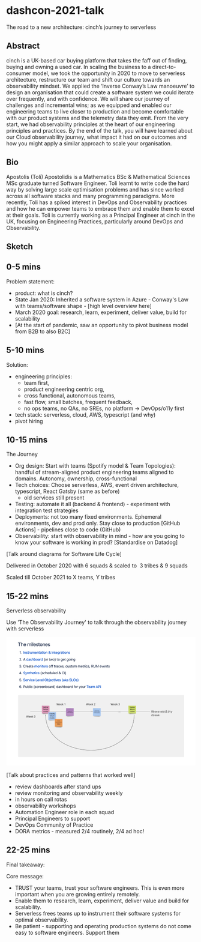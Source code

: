 # dashcon-2021-talk

The road to a new architecture: cinch’s journey to serverless

## Abstract

cinch is a UK-based car buying platform that takes the faff out of finding, buying and owning a used car. In scaling the business to a direct-to-consumer model, we took the opportunity in 2020 to move to serverless architecture, restructure our team and shift our culture towards an observability mindset. We applied the ‘Inverse Conway’s Law manoeuvre’ to design an organisation that could create a software system we could iterate over frequently, and with confidence.
We will share our journey of challenges and incremental wins; as we equipped and enabled our engineering teams to live closer to production and become comfortable with our product systems and the telemetry data they emit. From the very start, we had observability principles at the heart of our engineering principles and practices.
By the end of the talk, you will have learned about our Cloud observability journey, what impact it had on our outcomes and how you might apply a similar approach to scale your organisation.

## Bio

Apostolis (Toli) Apostolidis is a Mathematics BSc & Mathematical Sciences MSc graduate turned Software Engineer. Toli learnt to write code the hard way by solving large scale optimisation problems and has since worked across all software stacks and many programming paradigms. More recently, Toli has a spiked interest in DevOps and Observability practices and how he can empower teams to embrace them and enable them to excel at their goals. Toli is currently working as a Principal Engineer at cinch in the UK, focusing on Engineering Practices, particularly around DevOps and Observability.

## Sketch

## 0-5 mins

Problem statement:

- product: what is cinch?
- State Jan 2020: Inherited a software system in Azure - Conway's Law with teams/software shape - [high level overview here]
- March 2020 goal: research, learn, experiment, deliver value, build for scalability
- [At the start of pandemic, saw an opportunity to pivot business model from B2B to also B2C]

## 5-10 mins

Solution:

- engineering principles:
  - team first,
  - product engineering centric org,
  - cross functional, autonomous teams,
  - fast flow, small batches, frequent feedback,
  - no ops teams, no QAs, no SREs, no platform -> DevOps/o11y first
- tech stack: serverless, cloud, AWS, typescript (and why)
- pivot hiring

## 10-15 mins

The Journey

- Org design: Start with teams (Spotify model & Team Topologies):  handful of stream-aligned product engineering teams aligned to domains. Autonomy, ownership, cross-functional
- Tech choices: Choose serverless, AWS, event driven architecture, typescript, React Gatsby (same as before)
  - old services still present
- Testing: automate it all (backend & frontend) - experiment with integration test strategies
- Deployments: not too many fixed environments. Ephemeral environments, dev and prod only. Stay close to production [GitHub Actions] - pipelines close to code (GitHub)
- Observability: start with observability in mind - how are you going to know your software is working in prod? [Standardise on Datadog]

[Talk around diagrams for Software Life Cycle]

Delivered in October 2020 with 6 squads & scaled to  3 tribes & 9 squads

Scaled till October 2021 to X teams, Y tribes

## 15-22 mins

Serverless observability

Use 'The Observability Journey' to talk through the observability journey with serverless

![image](./The-Observability-Journey.png)

[Talk about practices and patterns that worked well]

- review dashboards after stand ups
- review monitoring and observability weekly
- in hours on call rotas
- observability workshops
- Automation Engineer role in each squad
- Principal Engineers to support
- DevOps Community of Practice
- DORA metrics - measured 2/4 routinely, 2/4 ad hoc!

## 22-25 mins

Final takeaway:

Core message:

- TRUST your teams, trust your software engineers. This is even more important when you are growing entirely remotely.
- Enable them to research, learn, experiment, deliver value and build for scalability.
- Serverless frees teams up to instrument their software systems for optimal observability.
- Be patient - supporting and operating production systems do not come easy to software engineers. Support them

